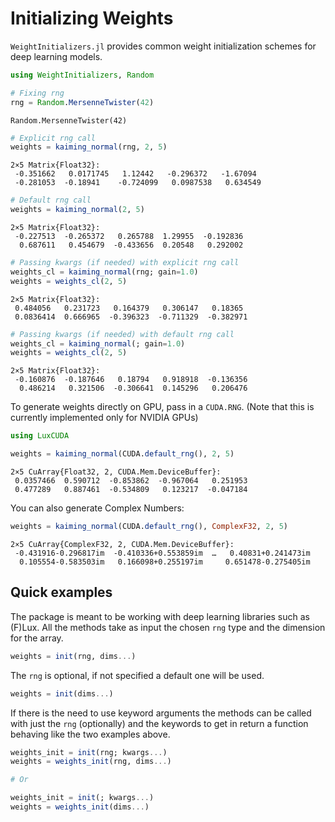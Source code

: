 
<a id='Initializing-Weights'></a>

# Initializing Weights


`WeightInitializers.jl` provides common weight initialization schemes for deep learning models.


```julia
using WeightInitializers, Random

# Fixing rng
rng = Random.MersenneTwister(42)
```


```
Random.MersenneTwister(42)
```


```julia
# Explicit rng call
weights = kaiming_normal(rng, 2, 5)
```


```
2×5 Matrix{Float32}:
 -0.351662   0.0171745   1.12442   -0.296372   -1.67094
 -0.281053  -0.18941    -0.724099   0.0987538   0.634549
```


```julia
# Default rng call
weights = kaiming_normal(2, 5)
```


```
2×5 Matrix{Float32}:
 -0.227513  -0.265372   0.265788  1.29955  -0.192836
  0.687611   0.454679  -0.433656  0.20548   0.292002
```


```julia
# Passing kwargs (if needed) with explicit rng call
weights_cl = kaiming_normal(rng; gain=1.0)
weights = weights_cl(2, 5)
```


```
2×5 Matrix{Float32}:
 0.484056   0.231723   0.164379   0.306147   0.18365
 0.0836414  0.666965  -0.396323  -0.711329  -0.382971
```


```julia
# Passing kwargs (if needed) with default rng call
weights_cl = kaiming_normal(; gain=1.0)
weights = weights_cl(2, 5)
```


```
2×5 Matrix{Float32}:
 -0.160876  -0.187646   0.18794   0.918918  -0.136356
  0.486214   0.321506  -0.306641  0.145296   0.206476
```


To generate weights directly on GPU, pass in a `CUDA.RNG`. (Note that this is currently implemented only for NVIDIA GPUs)


```julia
using LuxCUDA

weights = kaiming_normal(CUDA.default_rng(), 2, 5)
```


```
2×5 CuArray{Float32, 2, CUDA.Mem.DeviceBuffer}:
 0.0357466  0.590712  -0.853862  -0.967064   0.251953
 0.477289   0.887461  -0.534809   0.123217  -0.047184
```


You can also generate Complex Numbers:


```julia
weights = kaiming_normal(CUDA.default_rng(), ComplexF32, 2, 5)
```


```
2×5 CuArray{ComplexF32, 2, CUDA.Mem.DeviceBuffer}:
 -0.431916-0.296817im  -0.410336+0.553859im  …   0.40831+0.241473im
  0.105554-0.583503im   0.166098+0.255197im     0.651478-0.275405im
```


<a id='Quick-examples'></a>

## Quick examples


The package is meant to be working with deep learning libraries such as (F)Lux. All the methods take as input the chosen `rng` type and the dimension for the array.


```julia
weights = init(rng, dims...)
```


The `rng` is optional, if not specified a default one will be used.


```julia
weights = init(dims...)
```


If there is the need to use keyword arguments the methods can be called with just the `rng`  (optionally) and the keywords to get in return a function behaving like the two examples above.


```julia
weights_init = init(rng; kwargs...)
weights = weights_init(rng, dims...)

# Or

weights_init = init(; kwargs...)
weights = weights_init(dims...)
```

